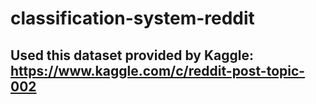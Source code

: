 # classification-system-reddit

## Used this dataset provided by Kaggle: https://www.kaggle.com/c/reddit-post-topic-002
